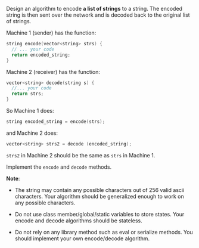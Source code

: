 Design an algorithm to encode __a list of strings__ to a string. The encoded string is then sent over the network and is decoded back to the original list of strings.

Machine 1 (sender) has the function:
```c++
string encode(vector<string> strs) {
  // ... your code
  return encoded_string;
}
```

Machine 2 (receiver) has the function:
```c++
vector<string> decode(string s) {
  //... your code
  return strs;
}
```
So Machine 1 does:
```c++
string encoded_string = encode(strs);
```
and Machine 2 does:
```c++
vector<string> strs2 = decode (encoded_string);
```
`strs2` in Machine 2 should be the same as `strs` in Machine 1.

Implement the  `encode` and `decode` methods.

__Note__:

* The string may contain any possible characters out of 256 valid ascii characters. Your algorithm should be generalized enough to work on any possible characters.

* Do not use class member/global/static variables to store states. Your encode and decode algorithms should be stateless.

* Do not rely on any library method such as eval or serialize methods. You should implement your own encode/decode algorithm.